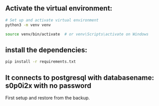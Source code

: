 ## Activate the virtual environment:

```sh
# Set up and activate virtual environment
python3 -m venv venv

source venv/bin/activate  # or venv\Scripts\activate on Windows
```

##  install the dependencies:
```sh
pip install -r requirements.txt
```

## It connects to postgresql with databasename: s0p0i2x with no password
First setup and restore from the backup.
